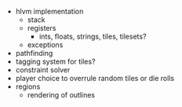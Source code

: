 * hlvm implementation
    - stack
    - registers
        - ints, floats, strings, tiles, tilesets?
    - exceptions
* pathfinding
* tagging system for tiles?
* constraint solver
* player choice to overrule random tiles or die rolls
* regions
    - rendering of outlines
